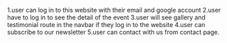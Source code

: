 
1.user can log in to this website with their email and google account
2.user have to log in to see the detail of the event
3.user will see gallery and testimonial route in the navbar if they log in to the website
4.user can subscribe to our newsletter
5.user can contact with us from contact page.
